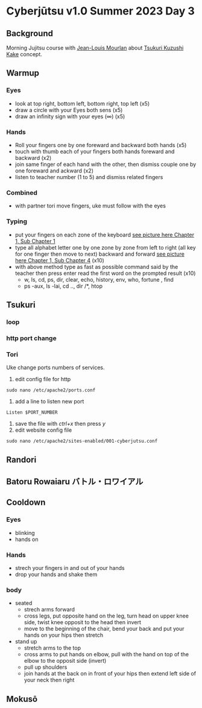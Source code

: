 # Cyberjūtsu v1.0 Summer 2023 Day 3

## Background

Morning Jujitsu course with [Jean-Louis
Mourlan](https://fr.linkedin.com/in/jean-louis-mourlan-30454986) about [Tsukuri
Kuzushi Kake](../../glossary.md#tsukuri-kusushi-kake) concept.

## Warmup

### Eyes

* look at top right, bottom left, bottom right, top left (x5)
* draw a circle with your Eyes both sens (x5)
* draw an infinity sign with your eyes (∞) (x5)

### Hands

* Roll your fingers one by one foreward and backward both hands (x5)
* touch with thumb each of your fingers both hands foreward and backward (x2)
* join same finger of each hand with the other, then dismiss couple one by one
foreward and ackward (x2)
* listen to teacher number (1 to 5) and dismiss related fingers

### Combined

* with partner tori move fingers, uke must follow with the eyes

### Typing

* put your fingers on each zone of the keyboard [see picture here Chapter 1, Sub
Chapter 1](https://www.wikihow.com/Type#Learning-to-Type)
* type all alphabet letter one by one zone by zone from left to right (all key
for one finger then move to next) backward and forward [see picture here
Chapter 1, Sub Chapter 4](https://www.wikihow.com/Type#Learning-to-Type) (x10)
* with above method type as fast as possible command said by the teacher then
press enter read the first word on the prompted result (x10)
   * w, ls, cd, ps, dir, clear, echo, history, env, who, fortune , find
   * ps -aux, ls -lai, cd .., dir /*, htop

## Tsukuri

### loop

### http port change

### Tori

Uke change ports numbers of services.

1. edit config file for http

```
sudo nano /etc/apache2/ports.conf
```

1. add a line to listen new port

```
Listen $PORT_NUMBER
```

1. save the file with *ctrl+x* then press *y*
1. edit website config file

```
sudo nano /etc/apache2/sites-enabled/001-cyberjutsu.conf
```

## Randori

## Batoru Rowaiaru バトル・ロワイアル

## Cooldown

### Eyes

* blinking
* hands on

### Hands

* strech your fingers in and out of your hands
* drop your hands and shake them

### body

* seated
   * strech arms forward
   * cross legs, put opposite hand on the leg, turn head on upper knee side, twist
knee opposit to the head then invert
   * move to the beginning of the chair, bend your back and put your hands on your
hips then stretch
* stand up
   * stretch arms to the top
   * cross arms to put hands on elbow, pull with the hand on top of the elbow to the
opposit side (invert)
   * pull up shoulders
   * join hands at the back on in front of your hips then extend left side of your
neck then right

## Mokusō
